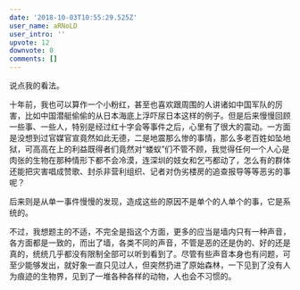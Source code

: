 ```yaml
---
date: '2018-10-03T10:55:29.525Z'
user_name: aRNoLD
user_intro: ''
upvote: 12
downvote: 0
comments: []
---
```


说点我的看法。

十年前，我也可以算作一个小粉红，甚至也喜欢跟周围的人讲诸如中国军队的厉害，比如中国潜艇偷偷的从日本海底上浮吓尿日本这样的例子。但是后来慢慢回顾一些事、一些人，特别是经过红十字会等事件之后，心里有了很大的震动。一方面是没想到过官媒官宣竟然如此无德，二是地震那么惨的事情，那么多老百姓如坠地狱，可高高在上的利益既得者们竟然对“蝼蚁”们不管不顾，我觉得任何一个人心是肉张的生物在那种情形下都不会冷漠，连深圳的妓女和乞丐都动了，怎么有的群体还能把灾害唱成赞歌、封杀非营利组织、记者对伪劣楼房的追查报导等等恶劣的事呢？

后来则是从单一事件慢慢的发现，造成这些的原因不是单个的人单个的事，它是系统的。

不过，我想题主的不适，不完全是指这个方面，更多的应当是墙内只有一种声音，各方面都是一致的，而出了墙，各类不同的声音，不管是恶的还是伪的、好的还是真的，统统几乎都没有限制全部可以听到看到了。尽管有些声音本身也有问题，可至少能够发出，就好象一直只见过人，但突然扔进了原始森林，一下见到了没有人为痕迹的生物界，见到了一堆各种各样的动物，人也会不习惯的。
